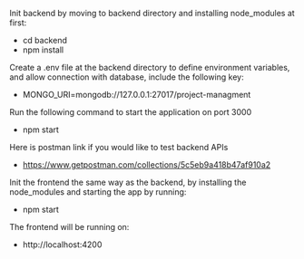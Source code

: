 Init backend by moving to backend directory and installing node_modules at first: 
  - cd backend
  - npm install

Create a .env file at the backend directory to define environment variables, and allow connection with database, include the following key:
  - MONGO_URI=mongodb://127.0.0.1:27017/project-managment

Run the following command to start the application on port 3000
  - npm start

Here is postman link if you would like to test backend APIs
  - https://www.getpostman.com/collections/5c5eb9a418b47af910a2

Init the frontend the same way as the backend, by installing the node_modules and starting the app by running:
  - npm start

The frontend will be running on:
  - http://localhost:4200

